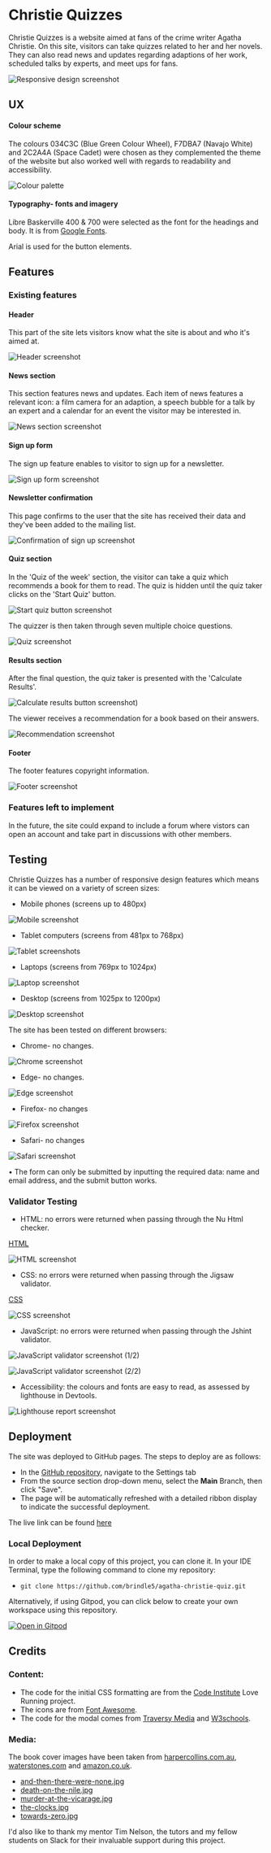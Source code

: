 # **Christie Quizzes**

Christie Quizzes is a website aimed at fans of the crime writer Agatha Christie. On this site, visitors can take quizzes related to her and her novels. They can also read news and updates regarding adaptions of her work, scheduled talks by experts, and meet ups for fans.

![Responsive design screenshot](documentation/responsive_screenshot.png)

## **UX**

#### **Colour scheme**

The colours 034C3C (Blue Green Colour Wheel), F7DBA7 (Navajo White) and 2C2A4A (Space Cadet) were chosen as they complemented the theme of the website but also worked well with regards to readability and accessibility.

![Colour palette](documentation/colour_palette.png)

#### **Typography- fonts and imagery**

Libre Baskerville 400 & 700 were selected as the font for the headings and body. It is from [Google Fonts](https://fonts.google.com/specimen/Libre+Baskerville). 

Arial is used for the button elements. 

## **Features**

### Existing features

####  **Header**

This part of the site lets visitors know what the site is about and who it's aimed at.

![Header screenshot](documentation/header_section.png)

#### **News section**

This section features news and updates. Each item of news features a relevant icon: a film camera for an adaption, a speech bubble for a talk by an expert and a calendar for an event the visitor may be interested in.

![News section screenshot](documentation/news_section.png)

#### **Sign up form**

The sign up feature enables to visitor to sign up for a newsletter.

![Sign up form screenshot](documentation/sign_up_form.png)

#### **Newsletter confirmation**

This page confirms to the user that the site has received their data and they've been added to the mailing list.

![Confirmation of sign up screenshot](documentation/newsletter_confirmation.png)

#### **Quiz section**

In the 'Quiz of the week' section, the visitor can take a quiz which recommends a book for them to read. The quiz is hidden until the quiz taker clicks on the 'Start Quiz' button. 

![Start quiz button screenshot](documentation/start_quiz_section.png)

The quizzer is then taken through seven multiple choice questions.

![Quiz screenshot](documentation/quiz_section.png)

#### **Results section**

After the final question, the quiz taker is presented with the 'Calculate Results'. 

![Calculate results button screenshot](documentation/calculate_results.png))

The viewer receives a recommendation for a book based on their answers.

![Recommendation screenshot](documentation/recommendation.png)

#### **Footer**

The footer features copyright information.

![Footer screenshot](documentation/footer.png)

### **Features left to implement**

In the future, the site could expand to include a forum where vistors can open an account and take part in discussions with other members.

## **Testing**

Christie Quizzes has a number of responsive design features which means it can be viewed on a variety of screen sizes:

* Mobile phones (screens up to 480px)

![Mobile screenshot](documentation/mobile_screenshot.jpg)

* Tablet computers (screens from 481px to 768px)

![Tablet screenshots](documentation/tablet_screenshot.png)

* Laptops (screens from 769px to 1024px)

![Laptop screenshot](documentation/laptop_screenshot.png)

* Desktop (screens from 1025px to 1200px)

![Desktop screenshot](documentation/desktop_screenshot.png)

The site has been tested on different browsers: 

* Chrome- no changes.

![Chrome screenshot](documentation/chrome_screenshot.png)

* Edge- no changes.

![Edge screenshot](documentation/edge_screenshot.png)

* Firefox- no changes

![Firefox screenshot](documentation/firefox_screenshot.png)

* Safari- no changes

![Safari screenshot](documentation/safari_screenshot.png)

•	The form can only be submitted by inputting the required data: name and email address, and the submit button works.

### Validator Testing

* HTML: no errors were returned when passing through the Nu Html checker.

[HTML](https://validator.w3.org/nu/?doc=https%3A%2F%2Fbrindle5.github.io%2Fagatha-christie-quiz%2F)

![HTML screenshot](documentation/html_validation.png)

* CSS: no errors were returned when passing through the Jigsaw validator.

[CSS](https://jigsaw.w3.org/css-validator/validator?uri=https%3A%2F%2Fbrindle5.github.io%2Fagatha-christie-quiz)

![CSS screenshot](documentation/css_validation.png)

* JavaScript: no errors were returned when passing through the Jshint validator.

![JavaScript validator screenshot (1/2)](documentation/js_validation_1.png)

![JavaScript validator screenshot (2/2)](documentation/js_validation_2.png)

* Accessibility: the colours and fonts are easy to read, as assessed by lighthouse in Devtools. 

![Lighthouse report screenshot](documentation/lighthouse_report.png)

## **Deployment**

The site was deployed to GitHub pages. The steps to deploy are as follows: 
* In the [GitHub repository](https://github.com/brindle5/agatha-christie-qiiz/), navigate to the Settings tab 
* From the source section drop-down menu, select the **Main** Branch, then click "Save".
* The page will be automatically refreshed with a detailed ribbon display to indicate the successful deployment.

The live link can be found [here](https://brindle5.github.io/agatha-christie-quiz/)

### Local Deployment

In order to make a local copy of this project, you can clone it. In your IDE Terminal, type the following command to clone my repository:

- `git clone https://github.com/brindle5/agatha-christie-quiz.git`

Alternatively, if using Gitpod, you can click below to create your own workspace using this repository.

[![Open in Gitpod](https://gitpod.io/button/open-in-gitpod.svg)](https://gitpod.io/#https://github.com/brindle5/agatha-christie-quiz)

## **Credits**

###  Content:

* The code for the initial CSS formatting are from the [Code Institute](https://codeinstitute.net/global/) Love Running project.
* The icons are from [Font Awesome](https://fontawesome.com/).
* The code for the modal comes from [Traversy Media](https://www.youtube.com/watch?v=6ophW7Ask_0&t=1347s) and [W3schools](https://www.w3schools.com/howto/howto_css_modals.asp).

###	Media:

The book cover images have been taken from [harpercollins.com.au](https://www.harpercollins.com.au/), [waterstones.com](https://www.waterstones.com/) and [amazon.co.uk](https://www.amazon.co.uk/ref=nav_logo).

* [and-then-there-were-none.jpg](https://i.harperapps.com/hcanz/covers/9780008123208/y648.jpg)
* [death-on-the-nile.jpg](https://i.harperapps.com/hcanz/covers/9780008328931/y648.jpg)
* [murder-at-the-vicarage.jpg](https://www.waterstones.com/book/the-murder-at-the-vicarage/agatha-christie//9780008255732)
* [the-clocks.jpg](https://www.waterstones.com/book/the-clocks/agatha-christie/9780008129590?ebr=1)
* [towards-zero.jpg](https://www.amazon.co.uk/Towards-Zero-Agatha-Christie/dp/0008196311)

I'd also like to thank my mentor Tim Nelson, the tutors and my fellow students on Slack for their invaluable support during this project.

